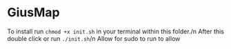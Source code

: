 # GiusMap
To install run ```chmod +x init.sh``` in your terminal within this folder./n
After this double click or run ```./init.sh```/n
Allow for sudo to run to allow 
